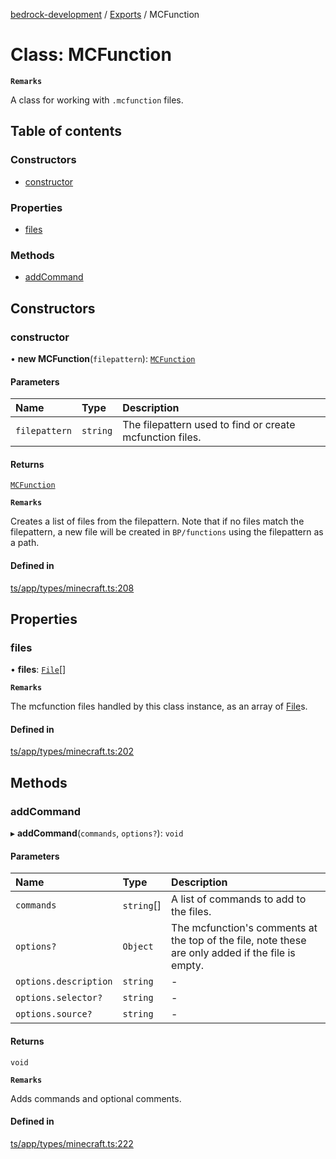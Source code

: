 [bedrock-development](../README.md) / [Exports](../modules.md) / MCFunction

# Class: MCFunction

**`Remarks`**

A class for working with `.mcfunction` files.

## Table of contents

### Constructors

- [constructor](MCFunction.md#constructor)

### Properties

- [files](MCFunction.md#files)

### Methods

- [addCommand](MCFunction.md#addcommand)

## Constructors

### constructor

• **new MCFunction**(`filepattern`): [`MCFunction`](MCFunction.md)

#### Parameters

| Name | Type | Description |
| :------ | :------ | :------ |
| `filepattern` | `string` | The filepattern used to find or create mcfunction files. |

#### Returns

[`MCFunction`](MCFunction.md)

**`Remarks`**

Creates a list of files from the filepattern. Note that if no files match the filepattern, a new file will be created in `BP/functions` using the filepattern as a path.

#### Defined in

[ts/app/types/minecraft.ts:208](https://github.com/DauntlessStudio/Bedrock-Developments/blob/c7d1542/ts/app/types/minecraft.ts#L208)

## Properties

### files

• **files**: [`File`](../modules.md#file)[]

**`Remarks`**

The mcfunction files handled by this class instance, as an array of [File](../modules.md#file)s.

#### Defined in

[ts/app/types/minecraft.ts:202](https://github.com/DauntlessStudio/Bedrock-Developments/blob/c7d1542/ts/app/types/minecraft.ts#L202)

## Methods

### addCommand

▸ **addCommand**(`commands`, `options?`): `void`

#### Parameters

| Name | Type | Description |
| :------ | :------ | :------ |
| `commands` | `string`[] | A list of commands to add to the files. |
| `options?` | `Object` | The mcfunction's comments at the top of the file, note these are only added if the file is empty. |
| `options.description` | `string` | - |
| `options.selector?` | `string` | - |
| `options.source?` | `string` | - |

#### Returns

`void`

**`Remarks`**

Adds commands and optional comments.

#### Defined in

[ts/app/types/minecraft.ts:222](https://github.com/DauntlessStudio/Bedrock-Developments/blob/c7d1542/ts/app/types/minecraft.ts#L222)
